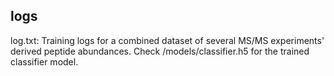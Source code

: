 ## logs

log.txt: Training logs for a combined dataset of several MS/MS experiments' derived peptide abundances. Check /models/classifier.h5 for the trained classifier model.